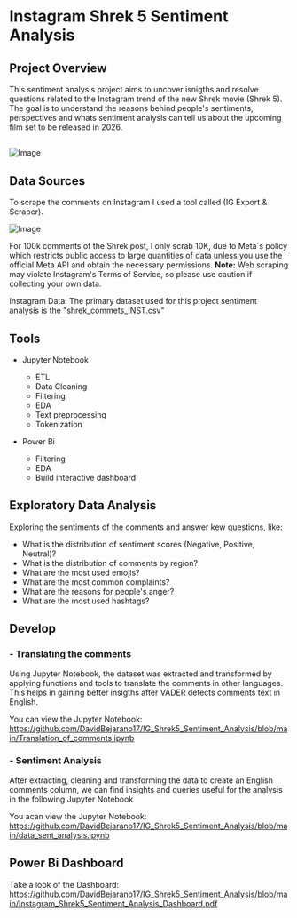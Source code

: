 # Instagram Shrek 5 Sentiment Analysis

## Project Overview

This sentiment analysis project aims to uncover isnigths and resolve questions related to the Instagram trend of the new Shrek movie (Shrek 5). The goal is to understand the reasons behind people's sentiments, perspectives and whats sentiment analysis can tell us about the upcoming film set to be released in 2026.

##
![Image](https://github.com/user-attachments/assets/37a8bf80-22f6-4d0a-b8e9-b0ba9dd43d85)

## Data Sources

To scrape the comments on Instagram I used a  tool called (IG Export & Scraper).


![Image](https://github.com/user-attachments/assets/cc3e1bbf-b835-4fdf-b650-5a8d3fb28826)


For 100k comments of the Shrek post, I only scrab 10K, due to Meta´s policy which restricts public access to large quantities of data unless you use the official Meta API and obtain the necessary permissions.
**Note:** Web scraping may violate Instagram's Terms of Service, so please use caution if collecting your own data.

Instagram Data: The primary dataset used for this project sentiment analysis is the "shrek_commets_INST.csv" 

## Tools 

- Jupyter Notebook
  - ETL
  - Data Cleaning
  - Filtering
  - EDA
  - Text preprocessing
  - Tokenization

    
- Power Bi
  - Filtering
  - EDA
  - Build interactive dashboard


 ## Exploratory Data Analysis
 
Exploring the sentiments of the comments and answer kew questions, like:

- What is the distribution of sentiment scores (Negative, Positive, Neutral)?
- What is the distribution of comments by region?
- What are the most used emojis?
- What are the most common complaints?
- What are the reasons for people's anger?
- What are the most used hashtags?


## Develop

### - Translating the comments


Using Jupyter Notebook, the dataset was extracted and transformed by applying functions and tools to translate the comments in other languages. This helps in gaining better insigths after VADER detects comments text in English.

You can view the Jupyter Notebook: https://github.com/DavidBejarano17/IG_Shrek5_Sentiment_Analysis/blob/main/Translation_of_comments.ipynb


### - Sentiment Analysis

After extracting, cleaning and transforming the data to create an English comments column, we can find insights and queries useful for the analysis in the following Jupyter Notebook 

You acan view the Jupyter Notebook:
https://github.com/DavidBejarano17/IG_Shrek5_Sentiment_Analysis/blob/main/data_sent_analysis.ipynb




## Power Bi Dashboard

Take a look of the Dashboard: https://github.com/DavidBejarano17/IG_Shrek5_Sentiment_Analysis/blob/main/Instagram_Shrek5_Sentiment_Analysis_Dashboard.pdf








  
